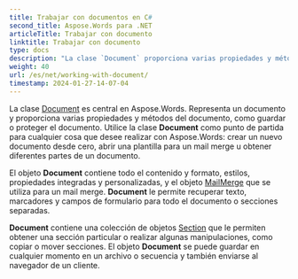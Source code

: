 ```yaml
---
title: Trabajar con documentos en C#
second_title: Aspose.Words para .NET
articleTitle: Trabajar con documento
linktitle: Trabajar con documento
type: docs
description: "La clase `Document` proporciona varias propiedades y métodos de documentos utilizando C#. Utilice la clase `Document` como punto de partida para cualquier cosa que desee realizar con Aspose.Words para .NET. El objeto `Document` se puede guardar en un archivo o secuencia y también enviar a un navegador."
weight: 40
url: /es/net/working-with-document/
timestamp: 2024-01-27-14-07-04
---
```


La clase [Document](https://reference.aspose.com/words/es/net/aspose.words/document/) es central en Aspose.Words. Representa un documento y proporciona varias propiedades y métodos del documento, como guardar o proteger el documento. Utilice la clase **Document** como punto de partida para cualquier cosa que desee realizar con Aspose.Words: crear un nuevo documento desde cero, abrir una plantilla para un mail merge u obtener diferentes partes de un documento.

El objeto **Document** contiene todo el contenido y formato, estilos, propiedades integradas y personalizadas, y el objeto [MailMerge](https://reference.aspose.com/words/es/net/aspose.words.mailmerging/mailmerge/) que se utiliza para un mail merge. **Document** le permite recuperar texto, marcadores y campos de formulario para todo el documento o secciones separadas.

**Document** contiene una colección de objetos [Section](https://reference.aspose.com/words/es/net/aspose.words/section/) que le permiten obtener una sección particular o realizar algunas manipulaciones, como copiar o mover secciones. El objeto **Document** se puede guardar en cualquier momento en un archivo o secuencia y también enviarse al navegador de un cliente.
